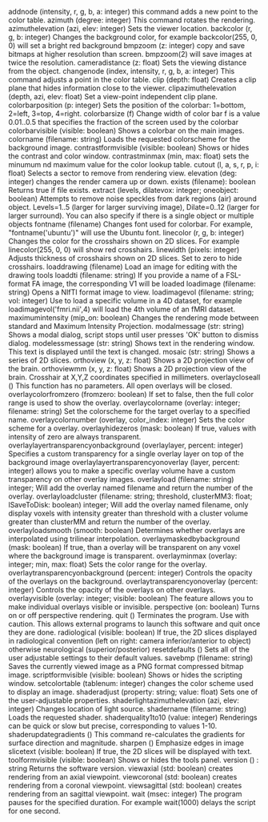 addnode (intensity, r, g, b, a: integer) this command adds a new point to the color table.
azimuth (degree: integer) This command rotates the rendering.
azimuthelevation (azi, elev: integer) Sets the viewer location.
backcolor (r, g, b: integer) Changes the background color, for example backcolor(255, 0, 0) will set a bright red background
bmpzoom (z: integer) copy and save bitmaps at higher resolution than screen. bmpzoom(2) will save images at twice the resolution.
cameradistance (z: float) Sets the viewing distance from the object.
changenode (index, intensity, r, g, b, a: integer) This command adjusts a point in the color table.
clip (depth: float) Creates a clip plane that hides information close to the viewer.
clipazimuthelevation (depth, azi, elev: float) Set a view-point independent clip plane.
colorbarposition (p: integer) Sets the position of the colorbar: 1=bottom, 2=left, 3=top, 4=right.
colorbarsize (f) Change width of color bar f is a value 0.01..0.5 that specifies the fraction of the screen used by the colorbar
colorbarvisible (visible: boolean) Shows a colorbar on the main images.
colorname (filename: string) Loads  the requested colorscheme for the background image.
contrastformvisible (visible: boolean) Shows or hides the contrast and color window.
contrastminmax (min, max: float) sets the minumum nd maximum value for the color lookup table.
cutout (l, a, s, r, p, i: float) Selects a sector to remove from rendering view.
elevation (deg: integer) changes the render camera up or down.
exists (filename): boolean Returns true if file exists.
extract (levels, dilatevox: integer; oneobject: boolean) Attempts to remove noise speckles from dark regions (air) around object. Levels=1..5 (larger for larger surviving image), Dilate=0..12 (larger for larger surround). You can also specify if there is a single object or multiple objects
fontname (filename) Changes font used for colorbar. For example, "fontname('ubuntu')" will use the Ubuntu font.
linecolor (r, g, b: integer) Changes the color for the crosshairs shown on 2D slices. For example linecolor(255, 0, 0) will show red crosshairs.
linewidth (pixels: integer) Adjusts thickness of crosshairs shown on 2D slices. Set to zero to hide crosshairs.
loaddrawing (filename) Load an image for editing with the drawing tools
loaddti (filename: string) If you provide a name of a FSL-format FA image, the corresponding V1 will be loaded
loadimage (filename: string) Opens a NIfTI format image to view.
loadimagevol (filename: string; vol: integer) Use to load a specific volume in a 4D dataset, for example loadimagevol('fmri.nii',4) will load the 4th volume of an fMRI dataset.
maximumintensity (mip_on: boolean) Changes the rendering mode between standard and Maximum Intensity Projection.
modalmessage (str: string) Shows a modal dialog, script stops until user presses 'OK' button to dismiss dialog.
modelessmessage (str: string) Shows text in the rendering window. This text is displayed until the text is changed.
mosaic (str: string) Shows a series of 2D slices.
orthoview (x, y, z: float) Shows a 2D projection view of the brain.
orthoviewmm (x, y, z: float) Shows a 2D projection view of the brain. Crosshair at X,Y,Z coordinates specified in millimeters.
overlaycloseall () This function has no parameters. All open overlays will be closed.
overlaycolorfromzero (fromzero: boolean) If set to false, then the full color range is used to show the overlay.
overlaycolorname (overlay: integer; filename: string) Set the colorscheme for the target overlay to a specified name.
overlaycolornumber (overlay, color_index: integer) Sets the color scheme for a overlay.
overlayhidezeros (mask: boolean) If true, values with intensity of zero are always transparent.
overlaylayertransparencyonbackground (overlaylayer, percent: integer) Specifies a custom transparency for a single overlay layer on top of the background image
overlaylayertransparencyonoverlay (layer, percent: integer) allows you to make a specific overlay volume have a custom transparency on other overlay images.
overlayload (filename: string) integer; Will add the overlay named filename and return the number of the overlay.
overlayloadcluster (filename: string; threshold, clusterMM3: float; lSaveToDisk: boolean) integer; Will add the overlay named filename, only display voxels with intensity greater than threshold with a cluster volume greater than clusterMM and return the number of the overlay.
overlayloadsmooth (smooth: boolean) Determines whether overlays are interpolated using trilinear interpolation.
overlaymaskedbybackground (mask: boolean) If true, than a overlay will be transparent on any voxel where the background image is transparent.
overlayminmax (overlay: integer; min, max: float) Sets the color range for the overlay.
overlaytransparencyonbackground (percent: integer) Controls the opacity of the overlays on the background.
overlaytransparencyonoverlay (percent: integer) Controls the opacity of the overlays on other overlays.
overlayvisible (overlay: integer; visible: boolean) The feature allows you to make individual overlays visible or invisible.
perspective (on: boolean) Turns on or off perspective rendering.
quit () Terminates the program. Use with caution. This allows external programs to launch this software and quit once they are done.
radiological (visible: boolean) If true, the 2D slices displayed in radiological convention (left on right: camera inferior/anterior to object) otherwise neurological (superior/posterior)
resetdefaults () Sets all of the user adjustable settings to their default values.
savebmp (filename: string) Saves the currently viewed image as a PNG format compressed bitmap image.
scriptformvisible (visible: boolean) Shows or hides the scripting window.
setcolortable (tablenum: integer) changes the color scheme used to display an image.
shaderadjust (property: string; value: float) Sets one of the user-adjustable properties.
shaderlightazimuthelevation (azi, elev: integer) Changes location of light source.
shadername (filename: string) Loads the requested shader.
shaderquality1to10 (value: integer) Renderings can be quick or slow but precise, corresponding to values 1-10.
shaderupdategradients () This command re-calculates the gradients for surface direction and magnitude.
sharpen () Emphasize edges in image
slicetext (visible: boolean) If true, the 2D slices will be displayed with text.
toolformvisible (visible: boolean) Shows or hides the tools panel.
version () : string Returns the software version.
viewaxial (std: boolean) creates rendering from an axial viewpoint.
viewcoronal (std: boolean) creates rendering from a coronal viewpoint.
viewsagittal (std: boolean) creates rendering from an sagittal viewpoint.
wait (msec: integer) The program pauses for the specified duration. For example wait(1000) delays the script for one second.
